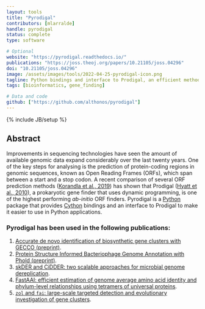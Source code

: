 ```yaml
---
layout: tools
title: "Pyrodigal"
contributors: [mlarralde]
handle: pyrodigal
status: complete
type: software

# Optional
website: "https://pyrodigal.readthedocs.io/"
publications: "https://joss.theoj.org/papers/10.21105/joss.04296"
doi: "10.21105/joss.04296"
image: /assets/images/tools/2022-04-25-pyrodigal-icon.png
tagline: Python bindings and interface to Prodigal, an efficient method for gene prediction in prokaryotes.
tags: [bioinformatics, gene_finding]

# Data and code
github: ["https://github.com/althonos/pyrodigal"]
---
```

{% include JB/setup %}


## Abstract

Improvements in sequencing technologies have seen the amount of available genomic data
expand considerably over the last twenty years. One of the key steps for analysing is the
prediction of protein-coding regions in genomic sequences, known as Open Reading Frames
(ORFs), which span between a start and a stop codon. A recent comparison of several ORF
prediction methods ([Korandla et al., 2019](https://doi.org/10.1093/bioinformatics/btz714)) 
has shown that Prodigal ([Hyatt et al., 2010](https://doi.org/10.1186/1471-2105-11-119)), a
prokaryotic gene finder that uses dynamic programming, is one of the highest performing 
*ab-initio* ORF finders. Pyrodigal is a [Python](https://python.org) package 
that provides [Cython](https://cython.org) bindings and an interface to 
Prodigal to make it easier to use in Python applications.

### Pyrodigal has been used in the following publications:

1. [Accurate de novo identification of biosynthetic gene clusters with GECCO (preprint)](https://www.biorxiv.org/content/10.1101/2021.05.03.442509v1).
2. [Protein Structure Informed Bacteriophage Genome Annotation with Phold (preprint)](https://www.biorxiv.org/content/10.1101/2025.08.05.668817v1).
3. [skDER and CiDDER: two scalable approaches for microbial genome dereplication](https://doi.org/10.1099/mgen.0.001438).
4. [FastAAI: efficient estimation of genome average amino acid identity and phylum-level relationships using tetramers of universal proteins](https://doi.org/10.1093/nar/gkaf348).
5. [`zol` and `fai`: large-scale targeted detection and evolutionary investigation of gene clusters](https://doi.org/10.1093/nar/gkaf045).
